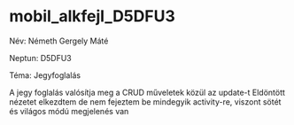 # mobil_alkfejl_D5DFU3
Név: Németh Gergely Máté

Neptun: D5DFU3

Téma: Jegyfoglalás

A jegy foglalás valósítja meg a CRUD műveletek közül az update-t
Eldöntött nézetet elkezdtem de nem fejeztem be mindegyik activity-re, viszont sötét és világos módú megjelenés van
